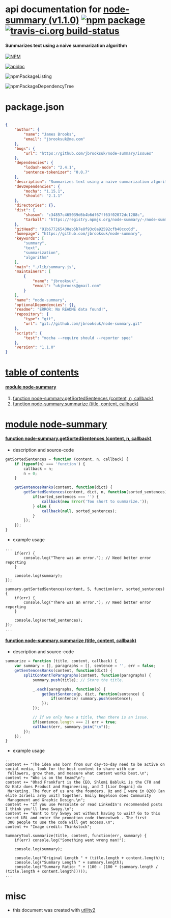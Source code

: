 # api documentation for  [node-summary (v1.1.0)](https://github.com/jbrooksuk/node-summary)  [![npm package](https://img.shields.io/npm/v/npmdoc-node-summary.svg?style=flat-square)](https://www.npmjs.org/package/npmdoc-node-summary) [![travis-ci.org build-status](https://api.travis-ci.org/npmdoc/node-npmdoc-node-summary.svg)](https://travis-ci.org/npmdoc/node-npmdoc-node-summary)
#### Summarizes text using a naive summarization algorithm

[![NPM](https://nodei.co/npm/node-summary.png?downloads=true)](https://www.npmjs.com/package/node-summary)

[![apidoc](https://npmdoc.github.io/node-npmdoc-node-summary/build/screenCapture.buildNpmdoc.browser._2Fhome_2Ftravis_2Fbuild_2Fnpmdoc_2Fnode-npmdoc-node-summary_2Ftmp_2Fbuild_2Fapidoc.html.png)](https://npmdoc.github.io/node-npmdoc-node-summary/build/apidoc.html)

![npmPackageListing](https://npmdoc.github.io/node-npmdoc-node-summary/build/screenCapture.npmPackageListing.svg)

![npmPackageDependencyTree](https://npmdoc.github.io/node-npmdoc-node-summary/build/screenCapture.npmPackageDependencyTree.svg)



# package.json

```json

{
    "author": {
        "name": "James Brooks",
        "email": "jbrooksuk@me.com"
    },
    "bugs": {
        "url": "https://github.com/jbrooksuk/node-summary/issues"
    },
    "dependencies": {
        "lodash-node": "2.4.1",
        "sentence-tokenizer": "0.0.7"
    },
    "description": "Summarizes text using a naive summarization algorithm",
    "devDependencies": {
        "mocha": "1.15.1",
        "should": "2.1.1"
    },
    "directories": {},
    "dist": {
        "shasum": "c34857c465039d6b4b6df67ff63f02072dc1288c",
        "tarball": "https://registry.npmjs.org/node-summary/-/node-summary-1.1.0.tgz"
    },
    "gitHead": "91b677265430eb5b7e8f93c0a92592cfb40ccc6d",
    "homepage": "https://github.com/jbrooksuk/node-summary",
    "keywords": [
        "summary",
        "text",
        "summarization",
        "algorithm"
    ],
    "main": "./lib/summary.js",
    "maintainers": [
        {
            "name": "jbrooksuk",
            "email": "ukjbrooks@gmail.com"
        }
    ],
    "name": "node-summary",
    "optionalDependencies": {},
    "readme": "ERROR: No README data found!",
    "repository": {
        "type": "git",
        "url": "git://github.com/jbrooksuk/node-summary.git"
    },
    "scripts": {
        "test": "mocha --require should --reporter spec"
    },
    "version": "1.1.0"
}
```



# <a name="apidoc.tableOfContents"></a>[table of contents](#apidoc.tableOfContents)

#### [module node-summary](#apidoc.module.node-summary)
1.  [function <span class="apidocSignatureSpan">node-summary.</span>getSortedSentences (content, n, callback)](#apidoc.element.node-summary.getSortedSentences)
1.  [function <span class="apidocSignatureSpan">node-summary.</span>summarize (title, content, callback)](#apidoc.element.node-summary.summarize)



# <a name="apidoc.module.node-summary"></a>[module node-summary](#apidoc.module.node-summary)

#### <a name="apidoc.element.node-summary.getSortedSentences"></a>[function <span class="apidocSignatureSpan">node-summary.</span>getSortedSentences (content, n, callback)](#apidoc.element.node-summary.getSortedSentences)
- description and source-code
```javascript
getSortedSentences = function (content, n, callback) {
	if (typeof(n) === 'function') {
		callback = n;
		n = 0;
	}

	getSentencesRanks(content, function(dict) {
		getSortedSentences(content, dict, n, function(sorted_sentences) {
			if(sorted_sentences === '') {
				callback(new Error('Too short to summarize.'));
			} else {
				callback(null, sorted_sentences);
			}
		});
	});
}
```
- example usage
```shell
...
	if(err) {
		console.log("There was an error."); // Need better error reporting
	}

	console.log(summary);
});

summary.getSortedSentences(content, 5, function(err, sorted_sentences) {
    if(err) {
        console.log("There was an error."); // Need better error reporting
    }

    console.log(sorted_sentences);
});
...
```

#### <a name="apidoc.element.node-summary.summarize"></a>[function <span class="apidocSignatureSpan">node-summary.</span>summarize (title, content, callback)](#apidoc.element.node-summary.summarize)
- description and source-code
```javascript
summarize = function (title, content, callback) {
	var summary = [], paragraphs = [], sentence = '', err = false;
	getSentencesRanks(content, function(dict) {
		splitContentToParagraphs(content, function(paragraphs) {
			summary.push(title); // Store the title.

			_.each(paragraphs, function(p) {
				getBestSentence(p, dict, function(sentence) {
					if(sentence) summary.push(sentence);
				});
			});

			// If we only have a title, then there is an issue.
			if(sentence.length === 2) err = true;
			callback(err, summary.join("\n"));
		});
	});
}
```
- example usage
```shell
...
content += "The idea was born from our day-to-day need to be active on social media, look for the best content to share with our
 followers, grow them, and measure what content works best.\n";
content += "Who is on the team?\n";
content += "Ohad Frankfurt is the CEO, Shlomi Babluki is the CTO and Oz Katz does Product and Engineering, and I [Lior Degani] do
 Marketing. The four of us are the founders. Oz and I were in 8200 [an elite Israeli army unit] together. Emily Engelson does Community
 Management and Graphic Design.\n";
content += "If you use Percolate or read LinkedIn's recommended posts I think you'll love Swayy.\n";
content += "Want to try Swayy out without having to wait? Go to this secret URL and enter the promotion code thenextweb . The first
 300 people to use the code will get access.\n";
content += "Image credit: Thinkstock";

SummaryTool.summarize(title, content, function(err, summary) {
	if(err) console.log("Something went wrong man!");

	console.log(summary);

	console.log("Original Length " + (title.length + content.length));
	console.log("Summary Length " + summary.length);
	console.log("Summary Ratio: " + (100 - (100 * (summary.length / (title.length + content.length)))));
...
```



# misc
- this document was created with [utility2](https://github.com/kaizhu256/node-utility2)
